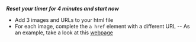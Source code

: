 **_Reset your timer for 4 minutes and start now_**

- Add 3 images and URLs to your html file
- For each image, complete the ```a href``` element with a different URL
-- As an example, take a look at this [webpage](https://s3.us-east-2.amazonaws.com/id-portfolio/poc/poc_omz.html)

